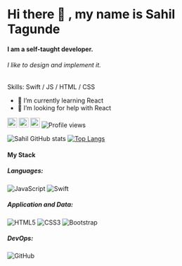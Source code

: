 # Hi there :wave: , my name is Sahil Tagunde
#### I am a self-taught developer.
###### I like to design and implement it.

Skills: Swift / JS / HTML / CSS

- 🌱 I’m currently learning React 
- 🤔 I’m looking for help with React 


[<img src='https://cdn.jsdelivr.net/npm/simple-icons@3.0.1/icons/github.svg' alt='github' width='22px'>](https://github.com/Tagsahil)  [<img src='https://cdn.jsdelivr.net/npm/simple-icons@3.0.1/icons/linkedin.svg' alt='linkedin' width='22px'>](https://www.linkedin.com/in/sahil-tagunde-6a9394154/)  [<img src='https://cdn.jsdelivr.net/npm/simple-icons@3.0.1/icons/twitter.svg' alt='twitter' width='22px'>](https://twitter.com/tagsahil) ![Profile views](https://gpvc.arturio.dev/Tagsahil)  

![Sahil GitHub stats](https://github-readme-stats.vercel.app/api?username=Tagsahil&theme=great-gatsby&show_icons=true)
[![Top Langs](https://github-readme-stats.vercel.app/api/top-langs/?username=Tagsahil&layout=compact&theme=great-gatsby)](https://github.com/anuraghazra/github-readme-stats)

#### My Stack
##### Languages:
<img alt="JavaScript" src="https://img.shields.io/badge/javascript-%23323330.svg?style=for-the-badge&logo=javascript&logoColor=%23F7DF1E"/>
<img alt="Swift" src="https://img.shields.io/badge/swift-%23FA7343.svg?style=for-the-badge&logo=swift&logoColor=white"/>

##### Application and Data:
<img alt="HTML5" src="https://img.shields.io/badge/html5-%23E34F26.svg?style=for-the-badge&logo=html5&logoColor=white"/>
<img alt="CSS3" src="https://img.shields.io/badge/css3-%231572B6.svg?style=for-the-badge&logo=css3&logoColor=white"/>
<img alt="Bootstrap" src="https://img.shields.io/badge/bootstrap-%23563D7C.svg?style=for-the-badge&logo=bootstrap&logoColor=white"/>

##### DevOps:
<img alt="GitHub" src="https://img.shields.io/badge/github-%23121011.svg?style=for-the-badge&logo=github&logoColor=white"/>

